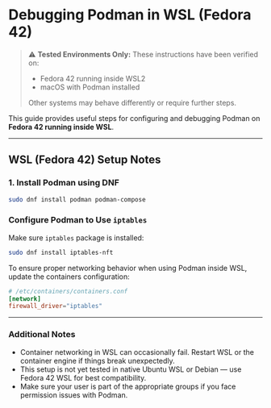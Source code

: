 # Debugging Podman in WSL (Fedora 42)

> ⚠️ **Tested Environments Only:** These instructions have been verified on:
> - Fedora 42 running inside WSL2
> - macOS with Podman installed
>
> Other systems may behave differently or require further steps.

This guide provides useful steps for configuring and debugging Podman on **Fedora 42 running inside WSL**.

---

## WSL (Fedora 42) Setup Notes

### 1. Install Podman using DNF

```bash
sudo dnf install podman podman-compose
```

### Configure Podman to Use `iptables`

Make sure `iptables` package is installed:

```bash
sudo dnf install iptables-nft
```

To ensure proper networking behavior when using Podman inside WSL, update the containers configuration:

```conf
# /etc/containers/containers.conf
[network]
firewall_driver="iptables"
```

---

### Additional Notes
- Container networking in WSL can occasionally fail. Restart WSL or the container engine if things break unexpectedly.
- This setup is not yet tested in native Ubuntu WSL or Debian — use Fedora 42 WSL for best compatibility.
- Make sure your user is part of the appropriate groups if you face permission issues with Podman.